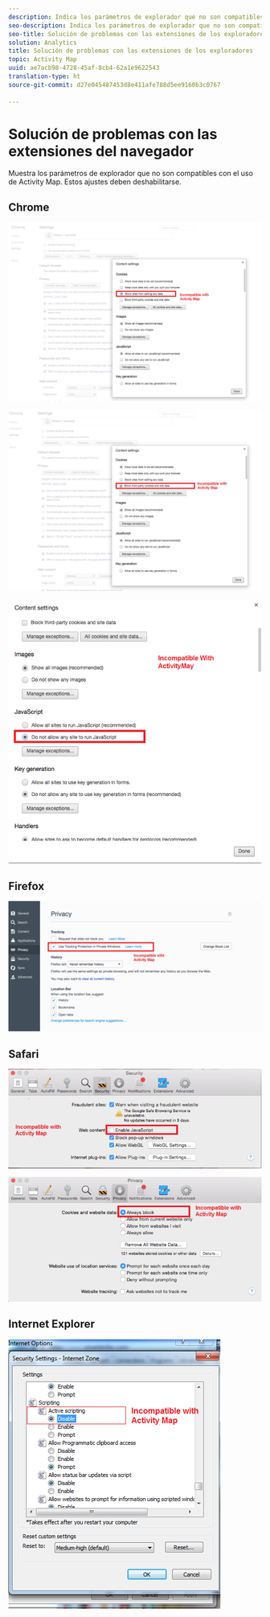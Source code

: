 ```yaml
---
description: Indica los parámetros de explorador que no son compatibles con el uso de Activity Map. Estos ajustes deben deshabilitarse.
seo-description: Indica los parámetros de explorador que no son compatibles con el uso de Activity Map. Estos ajustes deben deshabilitarse.
seo-title: Solución de problemas con las extensiones de los exploradores
solution: Analytics
title: Solución de problemas con las extensiones de los exploradores
topic: Activity Map
uuid: ae7acb98-4728-45af-8cb4-62a1e9622543
translation-type: ht
source-git-commit: d27e045487453d8e411afe788d5ee9160b3c0767

---
```



# Solución de problemas con las extensiones del navegador

Muestra los parámetros de explorador que no son compatibles con el uso de Activity Map. Estos ajustes deben deshabilitarse.

## Chrome

![](assets/Chrome1.png)

![](assets/Chrome2.png)

![](assets/Chrome3.png)

## Firefox

![](assets/Firefox.png)

## Safari

![](assets/Safari1.png)

![](assets/Safari2.png)

## Internet Explorer

![](assets/IE1.png)
